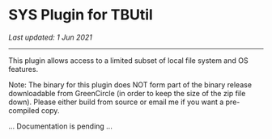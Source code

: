 # SYS Plugin for TBUtil

*Last updated: 1 Jun 2021*

---

This plugin allows access to a limited subset of local file system and OS features.

Note: The binary for this plugin does NOT form part of the binary release downloadable from GreenCircle (in order to keep the size of the zip file down). Please either build from source or email me if you want a pre-compiled copy.


... Documentation is pending ...